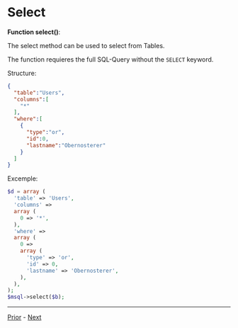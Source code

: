 # Select

**Function select()**:

The select method can be used to select from Tables.

The function requieres the full SQL-Query without the `SELECT` keyword.

Structure:

```json
{
  "table":"Users",
  "columns":[
    "*"
  ],
  "where":[
    {
      "type":"or",
      "id":0,
      "lastname":"Obernosterer"
    }
  ]
}
```

Excemple:

```php
$d = array (
  'table' => 'Users',
  'columns' => 
  array (
    0 => '*',
  ),
  'where' =>
  array (
    0 => 
    array (
      'type' => 'or',
      'id' => 0,
      'lastname' => 'Obernosterer',
    ),
  ),
);
$msql->select($b);
```

----

[Prior](Insert.md) - [Next](Update.md)